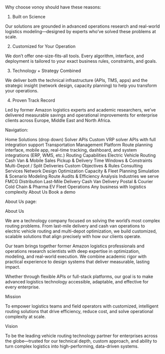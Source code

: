 Why choose vonoy should have these reasons:

1. Built on Science

Our solutions are grounded in advanced operations research and real-world logistics modeling—designed by experts who’ve solved these problems at scale.

2. Customized for Your Operation

We don’t offer one-size-fits-all tools. Every algorithm, interface, and deployment is tailored to your exact business rules, constraints, and goals.

3. Technology + Strategy Combined

We deliver both the technical infrastructure (APIs, TMS, apps) and the strategic insight (network design, capacity planning) to help you transform your operations.

4. Proven Track Record

Led by former Amazon logistics experts and academic researchers, we’ve delivered measurable savings and operational improvements for enterprise clients across Europe, Middle East and North Africa.

Navigation:

Home
Solutions (drop down)
Solver APIs
Custom VRP solver APIs with full integration support
Transportation Management Platform
Route planning interface, mobile app, real-time tracking, dashboard, and system integrations (ERP, WMS, etc.)
Routing Capabilities
Electric Vehicle Routing
Cash Van & Mobile Sales
Pickup & Delivery
Time Windows & Constraints
Multi-Depot / Split Deliveries
Custom Objectives & Rules
Consulting Services
Network Design Optimization
Capacity & Fleet Planning
Simulation & Scenario Modeling
Route Audits & Efficiency Analysis
Industries we serve
FMCG Distribution
Last-Mile Delivery
Cash Van Delivery
Postal & Courier
Cold Chain & Pharma
EV Fleet Operations
Any business with logistics complexity
About Us
Book a demo

About Us page:

About Us

We are a technology company focused on solving the world’s most complex routing problems. From last-mile delivery and cash van operations to electric vehicle routing and multi-depot optimization, we build customized, scalable solutions that align precisely with how our clients operate.

Our team brings together former Amazon logistics professionals and operations research scientists with deep expertise in optimization, modeling, and real-world execution. We combine academic rigor with practical experience to design systems that deliver measurable, lasting impact.

Whether through flexible APIs or full-stack platforms, our goal is to make advanced logistics technology accessible, adaptable, and effective for every enterprise.

Mission

To empower logistics teams and field operators with customized, intelligent routing solutions that drive efficiency, reduce cost, and solve operational complexity at scale.

Vision

To be the leading vehicle routing technology partner for enterprises across the globe—trusted for our technical depth, custom approach, and ability to turn complex logistics into high-performing, data-driven systems.
